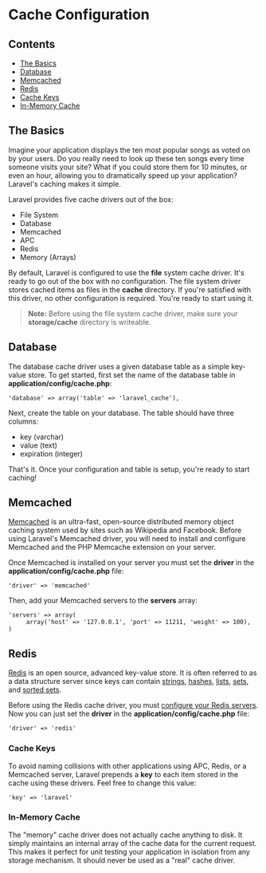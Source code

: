 # Cache Configuration

## Contents

- [The Basics](#the-basics)
- [Database](#database)
- [Memcached](#memcached)
- [Redis](#redis)
- [Cache Keys](#keys)
- [In-Memory Cache](#memory)

<a name="the-basics"></a>
## The Basics

Imagine your application displays the ten most popular songs as voted on by your users. Do you really need to look up these ten songs every time someone visits your site? What if you could store them for 10 minutes, or even an hour, allowing you to dramatically speed up your application? Laravel's caching makes it simple.

Laravel provides five cache drivers out of the box:

- File System
- Database
- Memcached
- APC
- Redis
- Memory (Arrays)

By default, Laravel is configured to use the **file** system cache driver. It's ready to go out of the box with no configuration. The file system driver stores cached items as files in the **cache** directory. If you're satisfied with this driver, no other configuration is required. You're ready to start using it.

> **Note:** Before using the file system cache driver, make sure your **storage/cache** directory is writeable.

<a name="database"></a>
## Database

The database cache driver uses a given database table as a simple key-value store. To get started, first set the name of the database table in **application/config/cache.php**:

	'database' => array('table' => 'laravel_cache'),

Next, create the table on your database. The table should have three columns:

- key (varchar)
- value (text)
- expiration (integer)

That's it. Once your configuration and table is setup, you're ready to start caching!

<a name="memcached"></a>
## Memcached

[Memcached](http://memcached.org) is an ultra-fast, open-source distributed memory object caching system used by sites such as Wikipedia and Facebook. Before using Laravel's Memcached driver, you will need to install and configure Memcached and the PHP Memcache extension on your server.

Once Memcached is installed on your server you must set the **driver** in the **application/config/cache.php** file:

	'driver' => 'memcached'

Then, add your Memcached servers to the **servers** array:

	'servers' => array(
	     array('host' => '127.0.0.1', 'port' => 11211, 'weight' => 100),
	)

<a name="redis"></a>
## Redis

[Redis](http://redis.io) is an open source, advanced key-value store. It is often referred to as a data structure server since keys can contain [strings](http://redis.io/topics/data-types#strings), [hashes](http://redis.io/topics/data-types#hashes), [lists](http://redis.io/topics/data-types#lists), [sets](http://redis.io/topics/data-types#sets), and [sorted sets](http://redis.io/topics/data-types#sorted-sets).

Before using the Redis cache driver, you must [configure your Redis servers](/docs/laravel/database/redis#config). Now you can just set the **driver** in the **application/config/cache.php** file:

	'driver' => 'redis'

<a name="keys"></a>
### Cache Keys

To avoid naming collisions with other applications using APC, Redis, or a Memcached server, Laravel prepends a **key** to each item stored in the cache using these drivers. Feel free to change this value:

	'key' => 'laravel'

<a name="memory"></a>
### In-Memory Cache

The "memory" cache driver does not actually cache anything to disk. It simply maintains an internal array of the cache data for the current request. This makes it perfect for unit testing your application in isolation from any storage mechanism. It should never be used as a "real" cache driver.